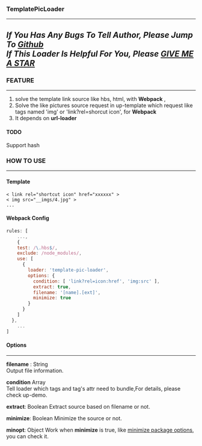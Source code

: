 ### TemplatePicLoader
---
*If You Has Any Bugs To Tell Author, Please Jump To [Github](https://github.com/ToTheEnd0314/template-pic-loader)* <br />
***If This Loader Is Helpful For You, Please [GIVE ME A STAR](https://github.com/ToTheEnd0314/template-pic-loader)***
---
### FEATURE
---
1. solve the template link source like hbs, html, with **Webpack** ,
2. Solve the like pictures source request in up-template which request like tags named 'img' or 'link?rel=shorcut icon', for **Webpack**
3. It depends on **url-loader**

#### TODO
Support hash

### HOW TO USE
---
#### **Template**
```
< link rel="shortcut icon" href="xxxxxx" >
< img src="__imgs/4.jpg" >
...
```
#### **Webpack Config**

```javascript
rules: [
    ...,
    {
    test: /\.hbs$/,
    exclude: /node_modules/,
    use: [
      {
        loader: 'template-pic-loader',
        options: {
          condition: [ 'link?rel=icon:href', 'img:src' ],
          extract: true,
          filename: '[name].[ext]',
          minimize: true
        }
      }
    ]
  },
    ...
]
```
#### Options
---
  **filename** : String  
  Output file information.

  **condition** Array  
  Tell loader which tags and tag's attr need to bundle,For details, please check up-demo.

  **extract**: Boolean
  Extract source based on filename or not.

  **minimize**: Boolean
  Minimize the source or not.

  **minopt**: Object
  Work when **minimize** is true, like [minimize package options](https://www.npmjs.com/package/minimize), you can check it.
